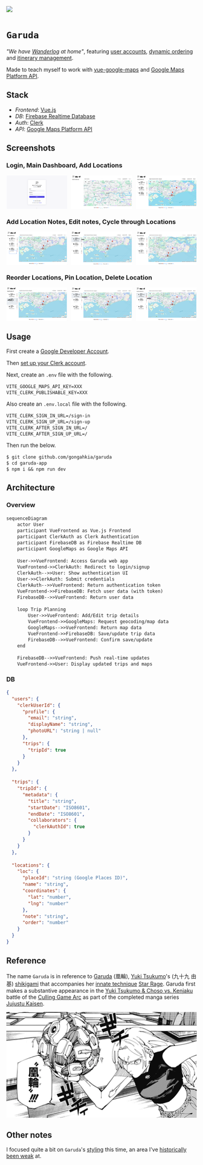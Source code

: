 [![](https://img.shields.io/badge/garuda_1.0.0-passing-green)](https://github.com/gongahkia/garuda/releases/tag/1.0.0) 

# `Garuda`

*"We have [Wanderlog](https://wanderlog.com) at home"*, featuring [user accounts](#login-main-dashboard-add-locations), [dynamic ordering](#reorder-locations-pin-location-delete-location) and [itinerary management](#add-location-notes-edit-notes-cycle-through-locations).

Made to teach myself to work with [vue-google-maps](https://github.com/fawmi/vue-google-maps) and [Google Maps Platform API](https://developers.google.com/maps/documentation/javascript/get-api-key).

## Stack

* *Frontend*: [Vue.js](https://vuejs.org/)
* *DB*: [Firebase Realtime Database](https://firebase.google.com/docs/database)
* *Auth*: [Clerk](https://clerk.com/)
* *API*: [Google Maps Platform API](https://developers.google.com/maps)

## Screenshots

### Login, Main Dashboard, Add Locations

<div style="display: flex; justify-content: space-between;">
  <img src="./asset/reference/1.png" width="32%">
  <img src="./asset/reference/2.png" width="32%">
  <img src="./asset/reference/3.png" width="32%">
</div>

### Add Location Notes, Edit notes, Cycle through Locations

<div style="display: flex; justify-content: space-between;">
  <img src="./asset/reference/4.png" width="32%">
  <img src="./asset/reference/6.png" width="32%">
  <img src="./asset/reference/7.png" width="32%">
</div>

### Reorder Locations, Pin Location, Delete Location

<div style="display: flex; justify-content: space-between;">
  <img src="./asset/reference/5.png" width="32%">
  <img src="./asset/reference/8.png" width="32%">
  <img src="./asset/reference/9.png" width="32%">
</div>

## Usage

First create a [Google Developer Account](https://developers.google.com/).

Then [set up your Clerk account](https://clerk.com/docs/quickstarts/setup-clerk).

Next, create an `.env` file with the following.

```env
VITE_GOOGLE_MAPS_API_KEY=XXX
VITE_CLERK_PUBLISHABLE_KEY=XXX
```

Also create an `.env.local` file with the following.

```env
VITE_CLERK_SIGN_IN_URL=/sign-in
VITE_CLERK_SIGN_UP_URL=/sign-up
VITE_CLERK_AFTER_SIGN_IN_URL=/
VITE_CLERK_AFTER_SIGN_UP_URL=/
```

Then run the below.

```console
$ git clone github.com/gongahkia/garuda
$ cd garuda-app
$ npm i && npm run dev
```

## Architecture

### Overview

```mermaid
sequenceDiagram
    actor User
    participant VueFrontend as Vue.js Frontend
    participant ClerkAuth as Clerk Authentication
    participant FirebaseDB as Firebase Realtime DB
    participant GoogleMaps as Google Maps API

    User->>VueFrontend: Access Garuda web app
    VueFrontend->>ClerkAuth: Redirect to login/signup
    ClerkAuth-->>User: Show authentication UI
    User->>ClerkAuth: Submit credentials
    ClerkAuth-->>VueFrontend: Return authentication token
    VueFrontend->>FirebaseDB: Fetch user data (with token)
    FirebaseDB-->>VueFrontend: Return user data

    loop Trip Planning
        User->>VueFrontend: Add/Edit trip details
        VueFrontend->>GoogleMaps: Request geocoding/map data
        GoogleMaps-->>VueFrontend: Return map data
        VueFrontend->>FirebaseDB: Save/update trip data
        FirebaseDB-->>VueFrontend: Confirm save/update
    end

    FirebaseDB-->>VueFrontend: Push real-time updates
    VueFrontend->>User: Display updated trips and maps
```

### DB

```json
{
  "users": {
    "clerkUserId": {
      "profile": {
        "email": "string",
        "displayName": "string",
        "photoURL": "string | null"
      },
      "trips": {
        "tripId": true
      }
    }
  },
  
  "trips": {
    "tripId": {
      "metadata": {
        "title": "string",
        "startDate": "ISO8601",
        "endDate": "ISO8601",
        "collaborators": {
          "clerkAuthId": true
        }
      }
    }
  },

  "locations": {
    "loc": {
      "placeId": "string (Google Places ID)",
      "name": "string",
      "coordinates": {
        "lat": "number",
        "lng": "number"
      },
      "note": "string",
      "order": "number"
    }
  }
}
```

## Reference

The name `Garuda` is in reference to [Garuda](https://jujutsu-kaisen.fandom.com/wiki/Garuda) (凰輪), 
[Yuki Tsukumo](https://jujutsu-kaisen.fandom.com/wiki/Yuki_Tsukumo)'s (九十九 由基) [shikigami](https://jujutsu-kaisen.fandom.com/wiki/Shikigami) that accompanies her [innate technique](https://jujutsu-kaisen.fandom.com/wiki/Category:Innate_Techniques) [Star Rage](https://jujutsu-kaisen.fandom.com/wiki/Star_Rage). Garuda first makes a substantive appearance in the [Yuki Tsukumo & Choso vs. Kenjaku](https://jujutsu-kaisen.fandom.com/wiki/Yuki_Tsukumo_%26_Choso_vs._Kenjaku) battle of the [Culling Game Arc](https://jujutsu-kaisen.fandom.com/wiki/Culling_Game_Arc) as part of the completed manga series [Jujustu Kaisen](https://jujutsu-kaisen.fandom.com/wiki/Jujutsu_Kaisen_Wiki).

![](./asset/logo/garuda.webp)

## Other notes

I focused quite a bit on `Garuda`'s [styling](#screenshots) this time, an area I've [historically been weak](./asset/logo/pill.webp) at.